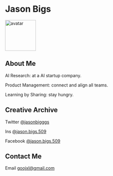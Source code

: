 # Jason Bigs

<img src="https://jason.412239.xyz/image.png" alt="avatar" width="100" height="100">


## About Me

AI Research: at a AI startup company.

Product Management: connect and align all teams.

Learning by Sharing: stay hungry.

## Creative Archive 

Twitter [@jasonbigggs](https://twitter.com/jasonbigggs) 

Ins [@jason.bigs.509](https://www.instagram.com/jason.bigs.509)

Facebook [@jason.bigs.509](https://www.facebook.com/jason.bigs.509)


## Contact Me

Email <a href="mailto:goojxl@gmail.com">goojxl@gmail.com</a>
